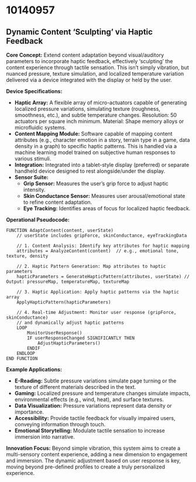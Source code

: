 # 10140957

## Dynamic Content ‘Sculpting’ via Haptic Feedback

**Core Concept:** Extend content adaptation beyond visual/auditory parameters to incorporate haptic feedback, effectively ‘sculpting’ the content experience through tactile sensation. This isn’t simply vibration, but nuanced pressure, texture simulation, and localized temperature variation delivered via a device integrated with the display or held by the user.

**Device Specifications:**

*   **Haptic Array:** A flexible array of micro-actuators capable of generating localized pressure variations, simulating texture (roughness, smoothness, etc.), and subtle temperature changes. Resolution: 50 actuators per square inch minimum. Material: Shape memory alloys or microfluidic systems.
*   **Content Mapping Module:** Software capable of mapping content attributes (e.g., character emotion in a story, terrain type in a game, data density in a graph) to specific haptic patterns. This is handled via a machine learning model trained on subjective human responses to various stimuli.
*   **Integration:** Integrated into a tablet-style display (preferred) or separate handheld device designed to rest alongside/under the display.
*   **Sensor Suite:**
    *   **Grip Sensor:** Measures the user’s grip force to adjust haptic intensity.
    *   **Skin Conductance Sensor:** Measures user arousal/emotional state to refine content adaptation.
    *   **Eye Tracking:** Identifies areas of focus for localized haptic feedback.

**Operational Pseudocode:**

```
FUNCTION AdaptContent(content, userState)
    // userState includes gripForce, skinConductance, eyeTrackingData
    
    // 1. Content Analysis: Identify key attributes for haptic mapping
    attributes = AnalyzeContent(content)  // e.g., emotional tone, texture, density

    // 2. Haptic Pattern Generation: Map attributes to haptic parameters
    hapticParameters = GenerateHapticPattern(attributes, userState) // Output: pressureMap, temperatureMap, textureMap

    // 3. Haptic Application: Apply haptic patterns via the haptic array
    ApplyHapticPattern(hapticParameters)

    // 4. Real-time Adjustment: Monitor user response (gripForce, skinConductance)
    // and dynamically adjust haptic patterns
    LOOP
        MonitorUserResponse()
        IF userResponseChanged SIGNIFICANTLY THEN
            AdjustHapticParameters()
        ENDIF
    ENDLOOP
END FUNCTION
```

**Example Applications:**

*   **E-Reading:** Subtle pressure variations simulate page turning or the texture of different materials described in the text.
*   **Gaming:**  Localized pressure and temperature changes simulate impacts, environmental effects (e.g., wind, heat), and surface textures.
*   **Data Visualization:**  Pressure variations represent data density or importance.
*   **Accessibility:**  Provide tactile feedback for visually impaired users, conveying information through touch.
*    **Emotional Storytelling:** Modulate tactile sensation to increase immersion into narrative.

**Innovation Focus:**  Beyond simple vibration, this system aims to create a multi-sensory content experience, adding a new dimension to engagement and immersion. The dynamic adjustment based on user response is key, moving beyond pre-defined profiles to create a truly personalized experience.